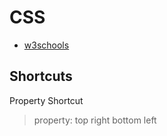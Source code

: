 # CSS

* [w3schools](https://www.w3schools.com/css/)

## Shortcuts

Property Shortcut
>property: top right bottom left
